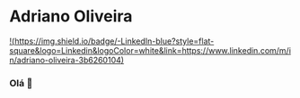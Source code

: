 # Adriano Oliveira
[!(https://img.shield.io/badge/-LinkedIn-blue?style=flat-square&logo=Linkedin&logoColor=white&link=https://www.linkedin.com/m/in/adriano-oliveira-3b6260104)](https://www.linkedin.com/m/in/adriano-oliveira-3b6260104)
<!--
**AdrBender/AdrBender** is a ✨ _special_ ✨ repository because its `README.md` (this file) appears on your GitHub profile.

Here are some ideas to get you started:

- <3 
- 🔭 I’m currently working on ...
- 🌱 I’m currently learning Dart language.
- 👯 I’m looking to collaborate on ...
- 🤔 I’m looking for help with ...
- 💬 Ask me about on Telegram.
- 📫 How to reach me: ...
- 😄 Pronouns: ...
- ⚡ Fun fact: ...
-->
### Olá 👋
